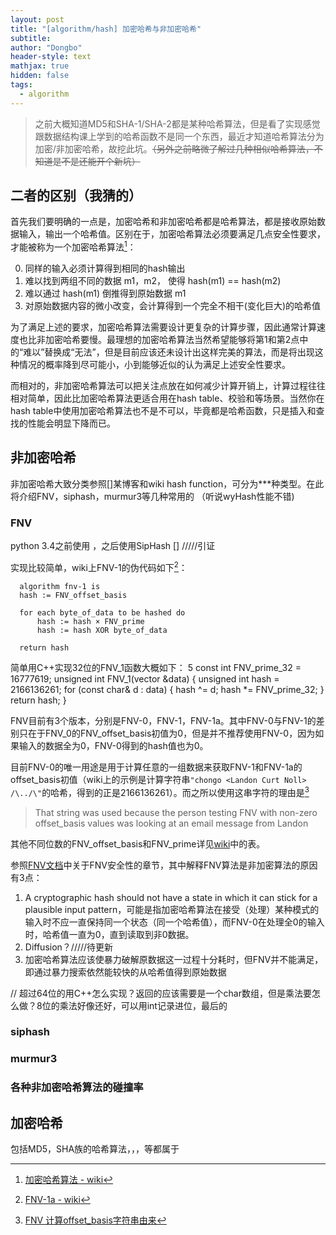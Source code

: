 ```yaml
---
layout: post
title: "[algorithm/hash] 加密哈希与非加密哈希"
subtitle: 
author: "Dongbo"
header-style: text
mathjax: true
hidden: false
tags:
  - algorithm
---
```


> 之前大概知道MD5和SHA-1/SHA-2都是某种哈希算法，但是看了实现感觉跟数据结构课上学到的哈希函数不是同一个东西，最近才知道哈希算法分为加密/非加密哈希，故挖此坑。~~（另外之前略微了解过几种相似哈希算法，不知道是不是还能开个新坑）~~

## 二者的区别（我猜的）

首先我们要明确的一点是，加密哈希和非加密哈希都是哈希算法，都是接收原始数据输入，输出一个哈希值。区别在于，加密哈希算法必须要满足几点安全性要求，才能被称为一个加密哈希算法[^1]：

0. 同样的输入必须计算得到相同的hash输出
1. 难以找到两组不同的数据 m1，m2， 使得 hash(m1) == hash(m2)
2. 难以通过 hash(m1) 倒推得到原始数据 m1
3. 对原始数据内容的微小改变，会计算得到一个完全不相干(变化巨大)的哈希值

为了满足上述的要求，加密哈希算法需要设计更复杂的计算步骤，因此通常计算速度也比非加密哈希要慢。最理想的加密哈希算法当然希望能够将第1和第2点中的“难以”替换成“无法”，但是目前应该还未设计出这样完美的算法，而是将出现这种情况的概率降到尽可能小，小到能够近似的认为满足上述安全性要求。

而相对的，非加密哈希算法可以把关注点放在如何减少计算开销上，计算过程往往相对简单，因此比加密哈希算法更适合用在hash table、校验和等场景。当然你在hash table中使用加密哈希算法也不是不可以，毕竟都是哈希函数，只是插入和查找的性能会明显下降而已。


## 非加密哈希

非加密哈希大致分类参照[]某博客和wiki hash function，可分为***种类型。在此将介绍FNV，siphash，murmur3等几种常用的 （听说wyHash性能不错)


### FNV 

  
  python 3.4之前使用  ，之后使用SipHash [] /////引证

  实现比较简单，wiki上FNV-1的伪代码如下[^2]：

      algorithm fnv-1 is
      hash := FNV_offset_basis

      for each byte_of_data to be hashed do
          hash := hash × FNV_prime
          hash := hash XOR byte_of_data

      return hash 

  简单用C++实现32位的FNV_1函数大概如下：
5
      const int FNV_prime_32 = 16777619;
      unsigned int FNV_1(vector<char> &data) {
        unsigned int hash = 2166136261; 
        for (const char& d : data) {
          hash ^= d;
          hash *= FNV_prime_32;
        }
        return hash;
      }


FNV目前有3个版本，分别是FNV-0，FNV-1，FNV-1a。其中FNV-0与FNV-1的差别只在于FNV_0的FNV_offset_basis初值为0，但是并不推荐使用FNV-0，因为如果输入的数据全为0，FNV-0得到的hash值也为0。

目前FNV-0的唯一用途是用于计算任意的一组数据来获取FNV-1和FNV-1a的offset_basis初值（wiki上的示例是计算字符串`"chongo <Landon Curt Noll> /\../\"`的哈希，得到的正是2166136261）。而之所以使用这串字符的理由是[^3]

> That string was used because the person testing FNV with non-zero  
   offset_basis values was looking at an email message from Landon

其他不同位数的FNV_offset_basis和FNV_prime详见[wiki](1)中的表。

参照[FNV文档](2)中关于FNV安全性的章节，其中解释FNV算法是非加密算法的原因有3点：

1. A cryptographic hash should not have a state in which it can stick for a plausible input pattern，可能是指加密哈希算法在接受（处理）某种模式的输入时不应一直保持同一个状态（同一个哈希值），而FNV-0在处理全0的输入时，哈希值一直为0，直到读取到非0数据。
2. Diffusion？/////待更新
3. 加密哈希算法应该使暴力破解原数据这一过程十分耗时，但FNV并不能满足，即通过暴力搜索依然能较快的从哈希值得到原始数据


//  超过64位的用C++怎么实现？返回的应该需要是一个char数组，但是乘法要怎么做？8位的乘法好像还好，可以用int记录进位，最后的

### siphash


### murmur3


### 各种非加密哈希算法的碰撞率

## 加密哈希

包括MD5，SHA族的哈希算法，，，等都属于



[1]: https://en.wikipedia.org/wiki/Fowler%E2%80%93Noll%E2%80%93Vo_hash_function#FNV_hash_parameters
[2]: https://datatracker.ietf.org/doc/html/draft-eastlake-fnv-17.html#page-108

[^1]: [加密哈希算法 - wiki](https://en.wikipedia.org/wiki/Cryptographic_hash_function)
[^2]: [FNV-1a - wiki](https://en.wikipedia.org/wiki/Fowler%E2%80%93Noll%E2%80%93Vo_hash_function#FNV-1_hash)
[^3]: [FNV 计算offset_basis字符串由来](https://datatracker.ietf.org/doc/html/draft-eastlake-fnv-17.html#section-2.2)

